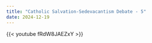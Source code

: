 ```yaml
---
title: "Catholic Salvation-Sedevacantism Debate - 5"
date: 2024-12-19
---
```


{{< youtube fRdW8JAEZxY >}}
